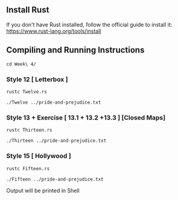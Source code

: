 ## Install Rust
If you don't have Rust installed, follow the official guide to install it:
https://www.rust-lang.org/tools/install


## Compiling and Running Instructions
```
cd Week\ 4/
```

### Style 12 [ Letterbox ]
```
rustc Twelve.rs
```
```
./Twelve ../pride-and-prejudice.txt
```

### Style 13 + Exercise [ 13.1 + 13.2 +13.3 ] [Closed Maps]
```
rustc Thirteen.rs
```
```
./Thirteen ../pride-and-prejudice.txt
```


### Style 15 [ Hollywood ]
```
rustc Fifteen.rs
```
```
./Fifteen ../pride-and-prejudice.txt
```

Output will be printed in Shell